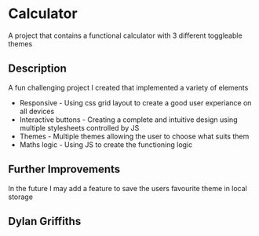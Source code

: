 # Calculator
A project that contains a functional calculator with 3 different toggleable themes

## Description
A fun challenging project I created that implemented a variety of elements
- Responsive - Using css grid layout to create a good user experiance on all devices
- Interactive buttons - Creating a complete and intuitive design using multiple stylesheets controlled by JS
- Themes - Multiple themes allowing the user to choose what suits them
- Maths logic - Using JS to create the functioning logic

## Further Improvements
In the future I may add a feature to save the users favourite theme in local storage

## Dylan Griffiths
